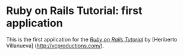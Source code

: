 # Ruby on Rails Tutorial: first application

This is the first application for the
[*Ruby on Rails Tutorial*](http://railstutorial.org/)
by [Heriberto Villanueva] (http://vcproductions.com/).